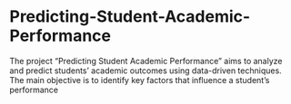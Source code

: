 # Predicting-Student-Academic-Performance
The project “Predicting Student Academic Performance” aims to analyze and predict students’ academic outcomes using data-driven techniques. The main objective is to identify key factors that influence a student’s performance
